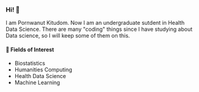 ### Hi! 👋

I am Pornwanut Kitudom. Now I am an undergraduate sutdent in Health Data Science.
There are many "coding" things since I have studying about Data science, so I will keep some of them on this.

#### 🔭 Fields of Interest
- Biostatistics
- Humanities Computing
- Health Data Science
- Machine Learning
<!--
**empeye/empeye** is a ✨ _special_ ✨ repository because its `README.md` (this file) appears on your GitHub profile.
